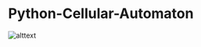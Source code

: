 # Python-Cellular-Automaton



![alttext](https://github.com/aaronmkwong/Python-Cellular-Automaton/tree/main/GIFs/game_of_life_01.gif)

